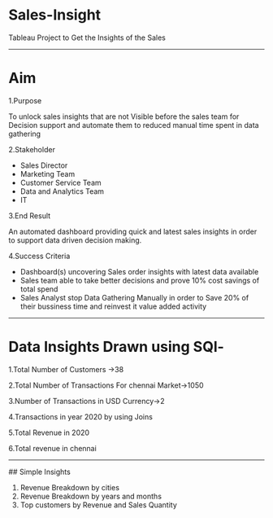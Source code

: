 # Sales-Insight
Tableau Project to Get the Insights of the Sales

<hr>

# Aim 

1.Purpose 
<p> To unlock sales insights that are not Visible before the sales team for Decision support and automate them to reduced manual time spent in data gathering</p>


2.Stakeholder 
- Sales Director
- Marketing Team
- Customer Service Team
- Data and Analytics Team
- IT


3.End Result
<p>An automated dashboard providing quick and latest sales insights in order to support data driven decision making.
</p>

4.Success Criteria
- Dashboard(s) uncovering Sales order insights with latest data available
- Sales team able to take better decisions and prove 10% cost savings of total spend
- Sales Analyst stop Data Gathering Manually in order to Save 20% of their bussiness time and reinvest it value added activity


<hr>

# Data Insights Drawn using SQl-

1.Total Number of Customers ->38

2.Total Number of Transactions For chennai Market->1050

3.Number of Transactions in USD Currency->2

4.Transactions in year 2020 by using Joins

5.Total Revenue in 2020

6.Total revenue in chennai


<hr>
## Simple Insights

1. Revenue Breakdown by cities
2. Revenue Breakdown by years and months
3. Top customers by Revenue and Sales Quantity


#

